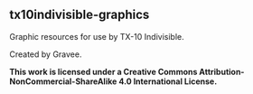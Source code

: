 ## tx10indivisible-graphics

Graphic resources for use by TX-10 Indivisible.

Created by Gravee.

__This work is licensed under a Creative Commons Attribution-NonCommercial-ShareAlike 4.0 International License.__ 
